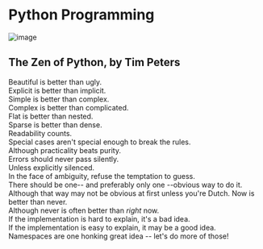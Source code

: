# **Python Programming**

![image](https://user-images.githubusercontent.com/96468875/203963262-a0611885-345d-4b54-85e5-d7ae77bce7ee.png)


## **The Zen of Python, by Tim Peters**

Beautiful is better than ugly.<br />
Explicit is better than implicit. <br />
Simple is better than complex. <br />
Complex is better than complicated. <br />
Flat is better than nested. <br />
Sparse is better than dense. <br />
Readability counts. <br />
Special cases aren't special enough to break the rules. <br />
Although practicality beats purity. <br />
Errors should never pass silently. <br />
Unless explicitly silenced. <br />
In the face of ambiguity, refuse the temptation to guess. <br />
There should be one-- and preferably only one --obvious way to do it. <br />
Although that way may not be obvious at first unless you're Dutch.
Now is better than never. <br />
Although never is often better than *right* now. <br />
If the implementation is hard to explain, it's a bad idea. <br />
If the implementation is easy to explain, it may be a good idea. <br />
Namespaces are one honking great idea -- let's do more of those! <br />
